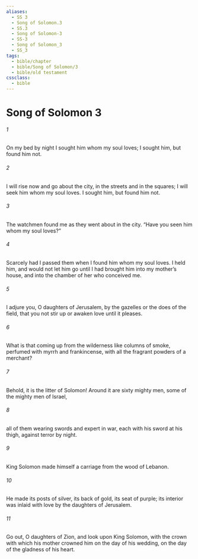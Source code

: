 ```yaml
---
aliases:
  - SS 3
  - Song of Solomon.3
  - SS.3
  - Song of Solomon-3
  - SS-3
  - Song of Solomon_3
  - SS_3
tags:
  - bible/chapter
  - bible/Song of Solomon/3
  - bible/old testament
cssclass:
  - bible
---
```


# Song of Solomon 3

###### 1
On my bed by night I sought him whom my soul loves; I sought him, but found him not.
###### 2
I will rise now and go about the city, in the streets and in the squares; I will seek him whom my soul loves. I sought him, but found him not.
###### 3
The watchmen found me as they went about in the city. “Have you seen him whom my soul loves?”
###### 4
Scarcely had I passed them when I found him whom my soul loves. I held him, and would not let him go until I had brought him into my mother’s house, and into the chamber of her who conceived me.
###### 5
I adjure you, O daughters of Jerusalem, by the gazelles or the does of the field, that you not stir up or awaken love until it pleases.
###### 6
What is that coming up from the wilderness like columns of smoke, perfumed with myrrh and frankincense, with all the fragrant powders of a merchant?
###### 7
Behold, it is the litter of Solomon! Around it are sixty mighty men, some of the mighty men of Israel,
###### 8
all of them wearing swords and expert in war, each with his sword at his thigh, against terror by night.
###### 9
King Solomon made himself a carriage from the wood of Lebanon.
###### 10
He made its posts of silver, its back of gold, its seat of purple; its interior was inlaid with love by the daughters of Jerusalem.
###### 11
Go out, O daughters of Zion, and look upon King Solomon, with the crown with which his mother crowned him on the day of his wedding, on the day of the gladness of his heart.


